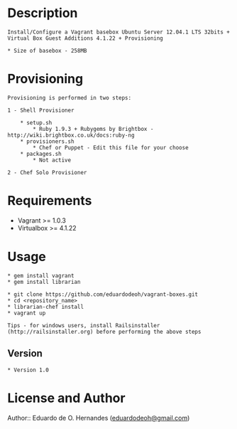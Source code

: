 Description
===========

	Install/Configure a Vagrant basebox Ubuntu Server 12.04.1 LTS 32bits + Virtual Box Guest Additions 4.1.22 + Provisioning

	* Size of basebox - 258MB

	
Provisioning
============

	Provisioning is performed in two steps:

	1 - Shell Provisioner

		* setup.sh
			* Ruby 1.9.3 + Rubygems by Brightbox - http://wiki.brightbox.co.uk/docs:ruby-ng
		* provisioners.sh
			* Chef or Puppet - Edit this file for your choose
		* packages.sh
			* Not active

	2 - Chef Solo Provisioner

Requirements
============

* Vagrant >= 1.0.3
* Virtualbox >= 4.1.22

Usage
=====

    * gem install vagrant
	* gem install librarian

	* git clone https://github.com/eduardodeoh/vagrant-boxes.git
	* cd <repository_name>
	* librarian-chef install
	* vagrant up

	Tips - for windows users, install Railsinstaller (http://railsinstaller.org) before performing the above steps

Version
-------

	* Version 1.0

License and Author
==================

Author:: Eduardo de O. Hernandes (<eduardodeoh@gmail.com>)



	


	

